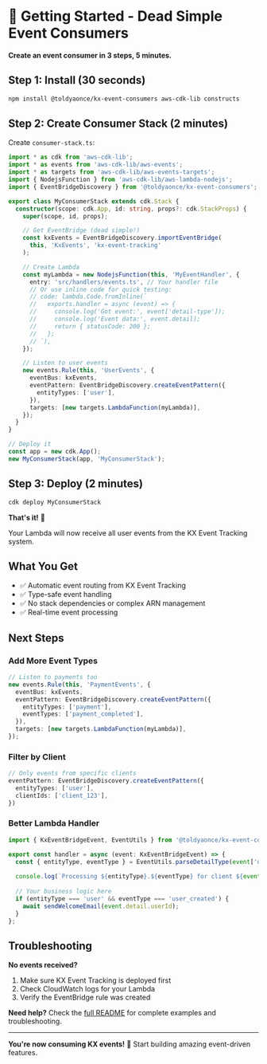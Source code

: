 # 🚀 Getting Started - Dead Simple Event Consumers

**Create an event consumer in 3 steps, 5 minutes.**

## Step 1: Install (30 seconds)

```bash
npm install @toldyaonce/kx-event-consumers aws-cdk-lib constructs
```

## Step 2: Create Consumer Stack (2 minutes)

Create `consumer-stack.ts`:

```typescript
import * as cdk from 'aws-cdk-lib';
import * as events from 'aws-cdk-lib/aws-events';
import * as targets from 'aws-cdk-lib/aws-events-targets';
import { NodejsFunction } from 'aws-cdk-lib/aws-lambda-nodejs';
import { EventBridgeDiscovery } from '@toldyaonce/kx-event-consumers';

export class MyConsumerStack extends cdk.Stack {
  constructor(scope: cdk.App, id: string, props?: cdk.StackProps) {
    super(scope, id, props);

    // Get EventBridge (dead simple!)
    const kxEvents = EventBridgeDiscovery.importEventBridge(
      this, 'KxEvents', 'kx-event-tracking'
    );

    // Create Lambda
    const myLambda = new NodejsFunction(this, 'MyEventHandler', {
      entry: 'src/handlers/events.ts', // Your handler file
      // Or use inline code for quick testing:
      // code: lambda.Code.fromInline(`
      //   exports.handler = async (event) => {
      //     console.log('Got event:', event['detail-type']);
      //     console.log('Event data:', event.detail);
      //     return { statusCode: 200 };
      //   };
      // `),
    });

    // Listen to user events
    new events.Rule(this, 'UserEvents', {
      eventBus: kxEvents,
      eventPattern: EventBridgeDiscovery.createEventPattern({
        entityTypes: ['user'],
      }),
      targets: [new targets.LambdaFunction(myLambda)],
    });
  }
}

// Deploy it
const app = new cdk.App();
new MyConsumerStack(app, 'MyConsumerStack');
```

## Step 3: Deploy (2 minutes)

```bash
cdk deploy MyConsumerStack
```

**That's it!** 🎉

Your Lambda will now receive all user events from the KX Event Tracking system.

## What You Get

- ✅ Automatic event routing from KX Event Tracking
- ✅ Type-safe event handling
- ✅ No stack dependencies or complex ARN management
- ✅ Real-time event processing

## Next Steps

### Add More Event Types

```typescript
// Listen to payments too
new events.Rule(this, 'PaymentEvents', {
  eventBus: kxEvents,
  eventPattern: EventBridgeDiscovery.createEventPattern({
    entityTypes: ['payment'],
    eventTypes: ['payment_completed'],
  }),
  targets: [new targets.LambdaFunction(myLambda)],
});
```

### Filter by Client

```typescript
// Only events from specific clients
eventPattern: EventBridgeDiscovery.createEventPattern({
  entityTypes: ['user'],
  clientIds: ['client_123'],
})
```

### Better Lambda Handler

```typescript
import { KxEventBridgeEvent, EventUtils } from '@toldyaonce/kx-event-consumers';

export const handler = async (event: KxEventBridgeEvent) => {
  const { entityType, eventType } = EventUtils.parseDetailType(event['detail-type']);
  
  console.log(`Processing ${entityType}.${eventType} for client ${event.detail.clientId}`);
  
  // Your business logic here
  if (entityType === 'user' && eventType === 'user_created') {
    await sendWelcomeEmail(event.detail.userId);
  }
};
```

## Troubleshooting

**No events received?**
1. Make sure KX Event Tracking is deployed first
2. Check CloudWatch logs for your Lambda
3. Verify the EventBridge rule was created

**Need help?** Check the [full README](./README.md) for complete examples and troubleshooting.

---

**You're now consuming KX events!** 🚀 Start building amazing event-driven features.
